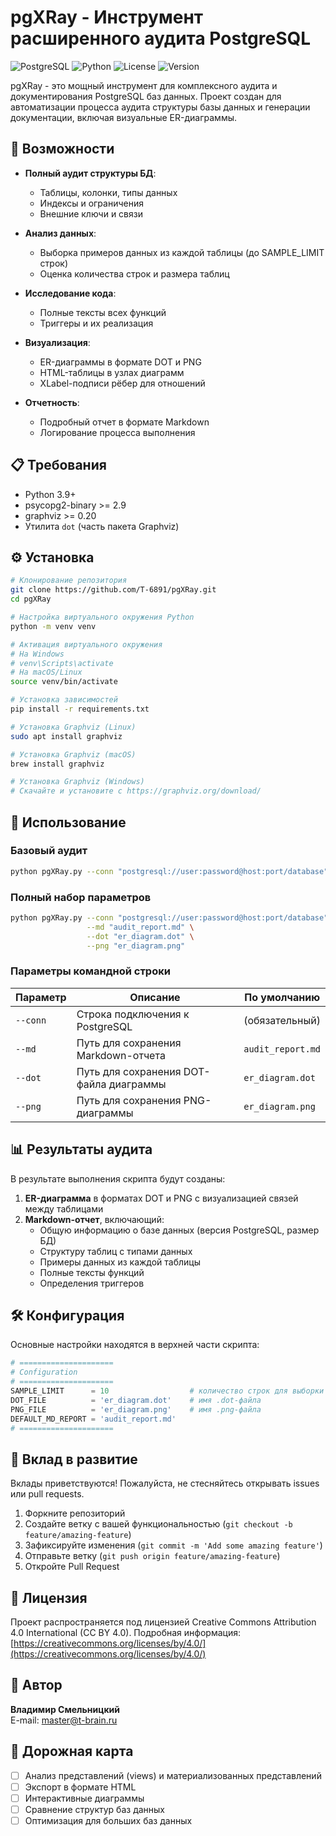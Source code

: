 # pgXRay - Инструмент расширенного аудита PostgreSQL

![PostgreSQL](https://img.shields.io/badge/PostgreSQL-336791?style=for-the-badge&logo=postgresql&logoColor=white)
![Python](https://img.shields.io/badge/Python-3776AB?style=for-the-badge&logo=python&logoColor=white)
![License](https://img.shields.io/badge/License-CC_BY_4.0-lightgrey.svg)
![Version](https://img.shields.io/badge/Version-1.3.0-blue.svg)

pgXRay - это мощный инструмент для комплексного аудита и документирования PostgreSQL баз данных. Проект создан для автоматизации процесса аудита структуры базы данных и генерации документации, включая визуальные ER-диаграммы.

## 🚀 Возможности

- **Полный аудит структуры БД**:
  - Таблицы, колонки, типы данных
  - Индексы и ограничения
  - Внешние ключи и связи
  
- **Анализ данных**:
  - Выборка примеров данных из каждой таблицы (до SAMPLE_LIMIT строк)
  - Оценка количества строк и размера таблиц
  
- **Исследование кода**:
  - Полные тексты всех функций
  - Триггеры и их реализация
  
- **Визуализация**:
  - ER-диаграммы в формате DOT и PNG
  - HTML-таблицы в узлах диаграмм
  - XLabel-подписи рёбер для отношений
  
- **Отчетность**:
  - Подробный отчет в формате Markdown
  - Логирование процесса выполнения

## 📋 Требования

- Python 3.9+
- psycopg2-binary >= 2.9
- graphviz >= 0.20
- Утилита `dot` (часть пакета Graphviz)

## ⚙️ Установка

```bash
# Клонирование репозитория
git clone https://github.com/T-6891/pgXRay.git
cd pgXRay

# Настройка виртуального окружения Python
python -m venv venv

# Активация виртуального окружения
# На Windows
# venv\Scripts\activate
# На macOS/Linux
source venv/bin/activate

# Установка зависимостей
pip install -r requirements.txt

# Установка Graphviz (Linux)
sudo apt install graphviz

# Установка Graphviz (macOS)
brew install graphviz

# Установка Graphviz (Windows)
# Скачайте и установите с https://graphviz.org/download/
```

## 🔧 Использование

### Базовый аудит

```bash
python pgXRay.py --conn "postgresql://user:password@host:port/database" --md "audit_report.md"
```

### Полный набор параметров

```bash
python pgXRay.py --conn "postgresql://user:password@host:port/database" \
                 --md "audit_report.md" \
                 --dot "er_diagram.dot" \
                 --png "er_diagram.png"
```

### Параметры командной строки

| Параметр | Описание | По умолчанию |
|---------|------------|---------|
| `--conn` | Строка подключения к PostgreSQL | (обязательный) |
| `--md` | Путь для сохранения Markdown-отчета | `audit_report.md` |
| `--dot` | Путь для сохранения DOT-файла диаграммы | `er_diagram.dot` |
| `--png` | Путь для сохранения PNG-диаграммы | `er_diagram.png` |

## 📊 Результаты аудита

В результате выполнения скрипта будут созданы:

1. **ER-диаграмма** в форматах DOT и PNG с визуализацией связей между таблицами
2. **Markdown-отчет**, включающий:
   - Общую информацию о базе данных (версия PostgreSQL, размер БД)
   - Структуру таблиц с типами данных
   - Примеры данных из каждой таблицы
   - Полные тексты функций
   - Определения триггеров

## 🛠️ Конфигурация

Основные настройки находятся в верхней части скрипта:

```python
# =====================
# Configuration
# =====================
SAMPLE_LIMIT      = 10                  # количество строк для выборки
DOT_FILE          = 'er_diagram.dot'    # имя .dot-файла
PNG_FILE          = 'er_diagram.png'    # имя .png-файла
DEFAULT_MD_REPORT = 'audit_report.md'
# =====================
```

## 🤝 Вклад в развитие

Вклады приветствуются! Пожалуйста, не стесняйтесь открывать issues или pull requests.

1. Форкните репозиторий
2. Создайте ветку с вашей функциональностью (`git checkout -b feature/amazing-feature`)
3. Зафиксируйте изменения (`git commit -m 'Add some amazing feature'`)
4. Отправьте ветку (`git push origin feature/amazing-feature`)
5. Откройте Pull Request

## 📄 Лицензия

Проект распространяется под лицензией Creative Commons Attribution 4.0 International (CC BY 4.0).
Подробная информация: [https://creativecommons.org/licenses/by/4.0/](https://creativecommons.org/licenses/by/4.0/)

## 👤 Автор

**Владимир Смельницкий**  
E-mail: master@t-brain.ru

## 📌 Дорожная карта

- [ ] Анализ представлений (views) и материализованных представлений
- [ ] Экспорт в формате HTML
- [ ] Интерактивные диаграммы
- [ ] Сравнение структур баз данных
- [ ] Оптимизация для больших баз данных
